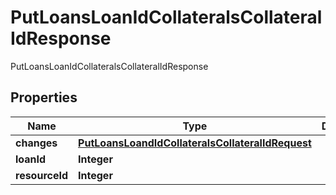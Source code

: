 

# PutLoansLoanIdCollateralsCollateralIdResponse

PutLoansLoanIdCollateralsCollateralIdResponse

## Properties

| Name | Type | Description | Notes |
|------------ | ------------- | ------------- | -------------|
|**changes** | [**PutLoansLoandIdCollateralsCollateralIdRequest**](PutLoansLoandIdCollateralsCollateralIdRequest.md) |  |  [optional] |
|**loanId** | **Integer** |  |  [optional] |
|**resourceId** | **Integer** |  |  [optional] |



